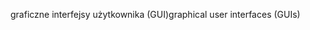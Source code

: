 <span data-ttu-id="eccf6-101">graficzne interfejsy użytkownika (GUI)</span><span class="sxs-lookup"><span data-stu-id="eccf6-101">graphical user interfaces (GUIs)</span></span>